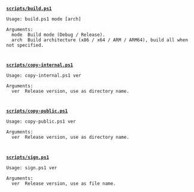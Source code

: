 [**`scripts/build.ps1`**](https://github.com/class-tools/Web-Class-Helper/blob/master/scripts/build.ps1)

```
Usage: build.ps1 mode [arch]

Arguments:
  mode  Build mode (Debug / Release).
  arch  Build architecture (x86 / x64 / ARM / ARM64), build all when not specified.
```

#

[**`scripts/copy-internal.ps1`**](https://github.com/class-tools/Web-Class-Helper/blob/master/scripts/copy-internal.ps1)

```
Usage: copy-internal.ps1 ver

Arguments:
  ver  Release version, use as directory name.
```

#

[**`scripts/copy-public.ps1`**](https://github.com/class-tools/Web-Class-Helper/blob/master/scripts/copy-public.ps1)

```
Usage: copy-public.ps1 ver

Arguments:
  ver  Release version, use as directory name.
```

#

[**`scripts/sign.ps1`**](https://github.com/class-tools/Web-Class-Helper/blob/master/scripts/sign.ps1)

```
Usage: sign.ps1 ver

Arguments:
  ver  Release version, use as file name.
```
